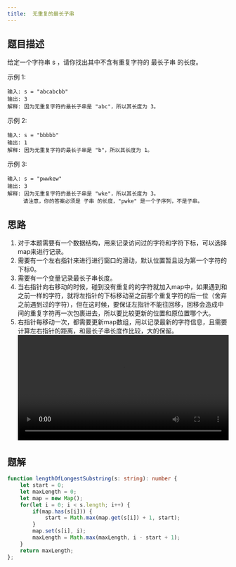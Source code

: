 ```yaml
---
title:  无重复的最长子串
---
```


## 题目描述
给定一个字符串 s ，请你找出其中不含有重复字符的 最长子串 的长度。

示例 1:
```
输入: s = "abcabcbb"
输出: 3 
解释: 因为无重复字符的最长子串是 "abc"，所以其长度为 3。
```
示例 2:
```
输入: s = "bbbbb"
输出: 1
解释: 因为无重复字符的最长子串是 "b"，所以其长度为 1。
```
示例 3:
```
输入: s = "pwwkew"
输出: 3
解释: 因为无重复字符的最长子串是 "wke"，所以其长度为 3。
     请注意，你的答案必须是 子串 的长度，"pwke" 是一个子序列，不是子串。
```
## 思路
1. 对于本题需要有一个数据结构，用来记录访问过的字符和字符下标，可以选择map来进行记录。
2. 需要有一个左右指针来进行进行窗口的滑动，默认位置暂且设为第一个字符的下标0。
3. 需要有一个变量记录最长子串长度。
4. 当右指针向右移动的时候，碰到没有重复的的字符就加入map中，如果遇到和之前一样的字符，就将左指针的下标移动至之前那个重复字符的后一位（舍弃之前遇到过的字符），但在这时候，要保证左指针不能往回移，回移会造成中间的重复字符再一次包裹进去，所以要比较更新的位置和原位置哪个大。
5. 右指针每移动一次，都需要更新map数组，用以记录最新的字符信息，且需要计算左右指针的距离，和最长子串长度作比较，大的保留。
<video src="https://raw.githubusercontent.com/RainyLiao/articles/master/movies/%E6%97%A0%E9%87%8D%E5%A4%8D%E5%AD%97%E7%AC%A6%E7%9A%84%E6%9C%80%E9%95%BF%E5%AD%90%E4%B8%B2.m4v" controls="controls" width="100%" height="auto"></video>

## 题解
```ts
function lengthOfLongestSubstring(s: string): number {
    let start = 0;
    let maxLength = 0;
    let map = new Map();
    for(let i = 0; i < s.length; i++) {
        if(map.has(s[i])) {
            start = Math.max(map.get(s[i]) + 1, start);
        }
        map.set(s[i], i);
        maxLength = Math.max(maxLength, i - start + 1);
    }
    return maxLength;
};
```